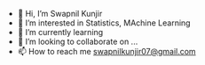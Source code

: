 - 👋 Hi, I’m Swapnil Kunjir
- 👀 I’m interested in Statistics, MAchine Learning
- 🌱 I’m currently learning 
- 💞️ I’m looking to collaborate on ...
- 📫 How to reach me swapnilkunjir07@gmail.com

<!---
Swapnil-S-K/Swapnil-S-K is a ✨ special ✨ repository because its `README.md` (this file) appears on your GitHub profile.
You can click the Preview link to take a look at your changes.
--->
